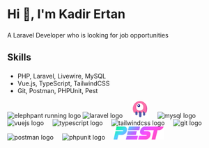 <h1 align="left">Hi 👋, I'm Kadir Ertan</h1>

###

<p align="left">A Laravel Developer who is looking for job opportunities</p>

###

<h2 align="left">Skills</h2>

###

-   PHP, Laravel, Livewire, MySQL
-   Vue.js, TypeScript, TailwindCSS
-   Git, Postman, PHPUnit, Pest

<div align="left">
   <!-- <img src="https://cdn.jsdelivr.net/gh/devicons/devicon/icons/php/php-original.svg" height="40" alt="php logo" title="php"  /> -->
  <img src="https://www.php.net/images/logos/elephpant-running-78x48.gif" height="40" alt="elephpant running logo" title="php" />
  <!-- <img width="12" /> -->
  <img src="https://cdn.jsdelivr.net/gh/devicons/devicon/icons/laravel/laravel-original.svg" height="40" alt="laravel logo" title="laravel" />
  <img width="12" />
  <img src="https://github.com/github/explore/blob/main/topics/livewire/livewire.png?raw=true" height="40" alt="livewire logo" title="livewire" />
  <img width="12" />
  <img src="https://cdn.jsdelivr.net/gh/devicons/devicon/icons/mysql/mysql-original.svg" height="40" alt="mysql logo" title="mysql" />
  <img width="12" />
  <img src="https://cdn.jsdelivr.net/gh/devicons/devicon/icons/vuejs/vuejs-original.svg" height="40" alt="vuejs logo" title="vuejs" />
  <img width="12" />
  <img src="https://cdn.jsdelivr.net/gh/devicons/devicon/icons/typescript/typescript-original.svg" height="40" alt="typescript logo" title="typescript" />
  <img width="12" />
  <img src="https://tailwindcss.com/_next/static/media/tailwindcss-mark.d52e9897.svg" height="40" alt="tailwindcss logo" title="tailwindcss"  />
  <img width="12" />
  <img src="https://cdn.jsdelivr.net/gh/devicons/devicon/icons/git/git-original.svg" height="40" alt="git logo" title="git" />
  <img width="12" />
  <img src="https://cdn.simpleicons.org/postman/FF6C37" height="40" alt="postman logo" title="postman" />
  <img width="12" />
  <img src="https://github.com/sebastianbergmann/phpunit/blob/8a73f763b2c4147e0d80c6e91301d27d5f2433fd/.github/img/phpunit.svg" height="40" alt="phpunit logo" title="phpunit" />
  <img width="12" />
  <img src="https://github.com/pestphp/art/blob/625d0245939a92ca506ffb5d53f73c0a463b8fa7/v3/pest-logo-color.svg" height="30" alt="pest logo" title="pest" />
</div>

###

<!--
**kadirertandev/kadirertandev** is a ✨ _special_ ✨ repository because its `README.md` (this file) appears on your GitHub profile.

Here are some ideas to get you started:

- 🔭 I’m currently working on ...
- 🌱 I’m currently learning ...
- 👯 I’m looking to collaborate on ...
- 🤔 I’m looking for help with ...
- 💬 Ask me about ...
- 📫 How to reach me: ...
- 😄 Pronouns: ...
- ⚡ Fun fact: ...
-->
